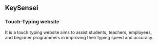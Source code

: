## KeySensei
### Touch-Typing website
It is a  touch typing website aims to assist students, teachers, employees, and beginner programmers in improving their typing speed and accuracy.
